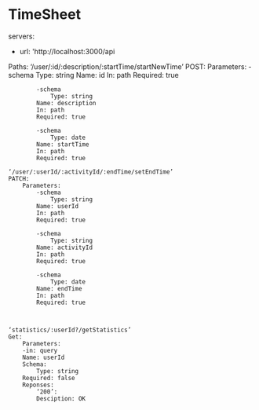 # TimeSheet

servers:
  - url: 'http://localhost:3000/api

Paths:
	‘/user/:id/:description/:startTime/startNewTime’
	POST:
		Parameters:
			-schema
				Type: string
			Name: id
			In: path
			Required: true
			
			-schema
				Type: string
			Name: description
			In: path
			Required: true

			-schema
				Type: date
			Name: startTime
			In: path
			Required: true

	‘/user/:userId/:activityId/:endTime/setEndTime’
	PATCH:
		Parameters:
			-schema
				Type: string
			Name: userId
			In: path
			Required: true

			-schema
				Type: string
			Name: activityId
			In: path
			Required: true
			
			-schema
				Type: date
			Name: endTime
			In: path
			Required: true



	‘statistics/:userId?/getStatistics’
	Get:
		Parameters:
		-in: query
		Name: userId
		Schema:
			Type: string
		Required: false
		Reponses:
			‘200’:
			Desciption: OK
